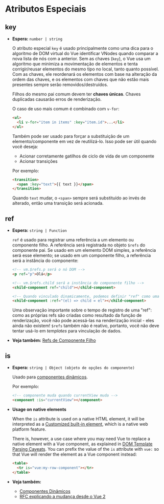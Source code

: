 # Atributos Especiais

## key

- **Espera:** `number | string`

  O atributo especial `key` é usado principalmente como uma dica para o algoritmo de DOM virtual do Vue identificar VNodes quando comparar a nova lista de nós com a anterior. Sem as chaves (`key`), o Vue usa um algoritmo que minimiza a movimentação de elementos e tenta corrigir/reusar elementos do mesmo tipo no local, tanto quanto possível. Com as chaves, ele reordenará os elementos com base na alteração da ordem das chaves, e os elementos com chaves que não estão mais presentes sempre serão removidos/destruídos.

  Filhos do mesmo pai comum devem ter **chaves únicas**. Chaves duplicadas causarão erros de renderização.

  O caso de uso mais comum é combinado com `v-for`:

  ```html
  <ul>
    <li v-for="item in items" :key="item.id">...</li>
  </ul>
  ```

  Também pode ser usado para forçar a substituição de um elemento/componente em vez de reutilizá-lo. Isso pode ser útil quando você deseja:

  - Acionar corretamente gatilhos de ciclo de vida de um componente
  - Acionar transições

  Por exemplo:

  ```html
  <transition>
    <span :key="text">{{ text }}</span>
  </transition>
  ```

  Quando `text` mudar, o `<span>` sempre será substituído ao invés de alterado, então uma transição será acionada.

## ref

- **Espera:** `string | Function`

  `ref` é usado para registrar uma referência a um elemento ou componente filho. A referência será registrada no objeto `$refs` do componente pai. Se usado em um elemento DOM simples, a referência será esse elemento; se usado em um componente filho, a referência será a instância do componente:

  ```html
  <!-- vm.$refs.p será o nó DOM -->
  <p ref="p">Olá</p>

  <!-- vm.$refs.child será a instância do componente filho -->
  <child-component ref="child"></child-component>

  <!-- Quando vinculado dinamicamente, podemos definir "ref" como uma função "callback", passando o elemento ou instância do componente explicitamente -->
  <child-component :ref="(el) => child = el"></child-component>
  ```

  Uma observação importante sobre o tempo de registro de uma "ref": como as próprias refs são criadas como resultado da função de renderização, você não pode acessá-las na renderização inicial - eles ainda não existem! `$refs` também não é reativo, portanto, você não deve tentar usá-lo em *templates* para vinculação de dados.

- **Veja também:** [Refs de Componente Filho](../guide/component-template-refs.html)

## is

- **Espera:** `string | Object (objeto de opções do componente)`

  Usado para [componentes dinâmicos](../guide/component-dynamic-async.html).

  Por exemplo:

  ```html
  <!-- componente muda quando currentView muda -->
  <component :is="currentView"></component>
  ```

- **Usage on native elements** <Badge text="3.1+" />

  When the `is` attribute is used on a native HTML element, it will be interpreted as a [Customized built-in element](https://html.spec.whatwg.org/multipage/custom-elements.html#custom-elements-customized-builtin-example), which is a native web platform feature.

  There is, however, a use case where you may need Vue to replace a native element with a Vue component, as explained in [DOM Template Parsing Caveats](/guide/component-basics.html#dom-template-parsing-caveats). You can prefix the value of the `is` attribute with `vue:` so that Vue will render the element as a Vue component instead:

  ```html
  <table>
    <tr is="vue:my-row-component"></tr>
  </table>
  ```

- **Veja também:**
  - [Componentes Dinâmicos](../guide/component-dynamic-async.html)
  - [RFC explicando a mudança desde o Vue 2](https://github.com/vuejs/rfcs/blob/master/active-rfcs/0027-custom-elements-interop.md#customized-built-in-elements)
